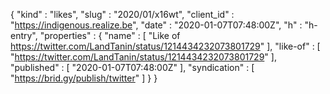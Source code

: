 {
  "kind" : "likes",
  "slug" : "2020/01/x16wt",
  "client_id" : "https://indigenous.realize.be",
  "date" : "2020-01-07T07:48:00Z",
  "h" : "h-entry",
  "properties" : {
    "name" : [ "Like of https://twitter.com/LandTanin/status/1214434232073801729" ],
    "like-of" : [ "https://twitter.com/LandTanin/status/1214434232073801729" ],
    "published" : [ "2020-01-07T07:48:00Z" ],
    "syndication" : [ "https://brid.gy/publish/twitter" ]
  }
}
